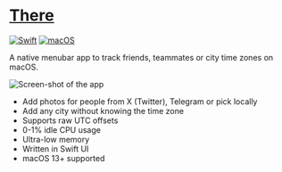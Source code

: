 # [There](https://there.pm)

[![Swift](https://img.shields.io/badge/Swift-F54A2A?logo=swift&logoColor=white)](#)  [![macOS](https://img.shields.io/badge/macOS-000000?logo=apple&logoColor=F0F0F0)](#)

A native menubar app to track friends, teammates or city time zones on macOS.

![Screen-shot of the app](https://there.pm/app@2x.jpg)

- Add photos for people from X (Twitter), Telegram or pick locally
- Add any city without knowing the time zone
- Supports raw UTC offsets
- 0-1% idle CPU usage
- Ultra-low memory
- Written in Swift UI
- macOS 13+ supported

